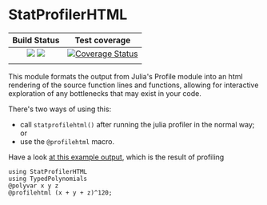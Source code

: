 # StatProfilerHTML

| **Build Status**                                                | **Test coverage**                                       |
|:---------------------------------------------------------------:|:-------------------------------------------------------:|
| [![][travis-img]][travis-url] [![][appveyor-img]][appveyor-url] | [![Coverage Status][codecov-img]][codecov-url]      |
|                                                                 |                                                         |


This module formats the output from Julia's Profile module into an html
rendering of the source function lines and functions, allowing for interactive
exploration of any bottlenecks that may exist in your code.

There's two ways of using this:

 - call `statprofilehtml()` after running the julia profiler in the normal way; or
 - use the `@profilehtml` macro.


Have a look [at this example output](http://www.infty.nl/StatProfilerHTML.jl/example-output/), which
is the result of profiling

    using StatProfilerHTML
    using TypedPolynomials
    @polyvar x y z
    @profilehtml (x + y + z)^120;


[travis-img]: https://travis-ci.org/tkluck/StatProfilerHTML.jl.svg?branch=master
[travis-url]: https://travis-ci.org/tkluck/StatProfilerHTML.jl

[appveyor-img]: https://ci.appveyor.com/api/projects/status/mwnbnfp1gjm8ux3d?svg=true
[appveyor-url]: https://ci.appveyor.com/project/tkluck/statprofilerhtml-jl

[codecov-img]: https://codecov.io/gh/tkluck/StatProfilerHTML.jl/branch/master/graph/badge.svg
[codecov-url]: https://codecov.io/gh/tkluck/StatProfilerHTML.jl
